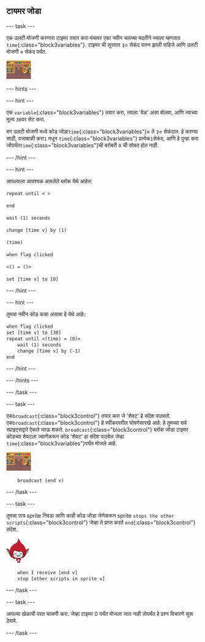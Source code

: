 ## टायमर जोडा

\--- task \---

एक उलटी मोजणी करणारा टाइमर तयार करा मंचावर एका नवीन चलच्या मदतीने ज्याला म्हणतात `time`{:class="block3variables"}. टाइमर ची सुरवात ३० सेकंद पास्न झाली पाहिजे आणि उलटी मोजणी ० सेकंद पर्यंत.

![Stage sprite](images/stage-sprite.png)

\--- hints \---

\--- hint \---

एक `variable`{:class="block3variables"} तयार करा, त्याला 'वेळ' असा बोलवा, आणि त्याच्या मूल्य `30`वर सेट करा.

मग उलटी मोजणी मध्ये कोड जोडा`time`{:class="block3variables"}० ते ३० सेकंदात. हे करण्या साठी, वजाबाकी करा`1` मधून `time`{:class="block3variables"} प्रत्येक`1`सेकंद, आणि हे पुन्हा करा जोपर्यंत`time`{:class="block3variables"}ची बरोबरी `0` ची सोबत होत नाही.

\--- /hint \---

\--- hint \---

आपल्याला आवश्यक असलेले ब्लॉक येथे आहेत:

```blocks3
repeat until < >

end

wait (1) seconds

change [time v] by (1)

(time)

when flag clicked

<() = ()>

set [time v] to [0]
```

\--- /hint \---

\--- hint \---

तुमचा नवीन कोड कसा असावा हे येथे आहेः:

```blocks3
when flag clicked
set [time v] to [30]
repeat until <(time) = (0)>
    wait (1) seconds
    change [time v] by (-1)
end
```

\--- /hint \---

\--- /hints \---

\--- /task \---

\--- task \---

एक`broadcast`{:class="block3control"} तयार करा जे 'शेवट' हे संदेश पाठवतो. एक`broadcast`{:class="block3control"} हे स्पीकरवरील घोषणेसारखे आहे: हे तुमच्या सर्व स्प्राइट्सद्वारे ऐकले जाऊ शकते. `broadcast`{:class="block3control"} ब्लॉक जोडा टाइमर कोडच्या शेवटला ज्याणेंकरून कोड 'शेवट' हा संदेश पाठवेल जेव्हा `time`{:class="block3variables"}पर्यंत मोजले आहे.

![Stage sprite](images/stage-sprite.png)

```blocks3
    broadcast (end v)
```

\--- /task \---

\--- task \---

तुमचा पात्र sprite निवडा आणि काही कोड जोडा जेणेकरून sprite `stops the other scripts`{:class="block3control"} जेव्हा ते प्राप्त करते `end`{:class="block3control"}संदेश.

![Giga sprite](images/giga-sprite.png)

```blocks3
    when I receive [end v]
    stop [other scripts in sprite v]
```

\--- /task \---

\--- task \---

आपल्या खेळाची परत चाचणी करा. जेव्हा टाइमर 0 पर्यंत मोजला जात नाही तोपर्यंत हे प्रश्न विचारणे सुरू ठेवावे.

\--- /task \---